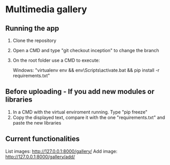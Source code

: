 # Multimedia gallery

## Running the app

1. Clone the repository
2. Open a CMD and type "git checkout inception" to change the branch
3. On the root folder use a CMD to execute:

   Windows: "virtualenv env && env\Scripts\activate.bat && pip install -r requirements.txt"

## Before uploading - If you add new modules or libraries

1. In a CMD with the virtual enviroment running. Type "pip freeze"
2. Copy the displayed text, compare it with the one "requirements.txt" and paste the new libraries

## Current functionalities

List images: http://127.0.0.1:8000/gallery/
Add image: http://127.0.0.1:8000/gallery/add/
